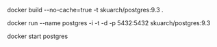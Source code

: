 docker build --no-cache=true -t skuarch/postgres:9.3 .

docker run --name postgres -i -t -d -p 5432:5432 skuarch/postgres:9.3 

docker start postgres
